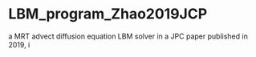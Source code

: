 # LBM_program_Zhao2019JCP
a MRT advect diffusion equation LBM solver in a JPC paper published in 2019, i 
